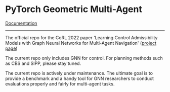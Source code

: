 # PyTorch Geometric Multi-Agent

[Documentation](https://pytorch-geometric-multiagent.readthedocs.io/en/latest/)

-----------------------
The official repo for the CoRL 2022 paper 'Learning Control Admissibility Models with Graph Neural Networks for Multi-Agent Navigation' ([project page](https://rainorangelemon.github.io/CoRL2022/))

The current repo only includes GNN for control. For planning methods such as CBS and SIPP, please stay tuned.

The current repo is actively under maintenance. The ultimate goal is to provide a benchmark and a handy tool for GNN researchers to conduct evaluations properly and fairly for multi-agent tasks.

